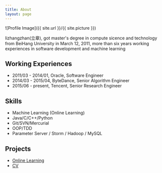 ```yaml
---
title: About
layout: page
---
```

![Profile Image]({{ site.url }}/{{ site.picture }})

<p>
lizhangzhan(立章),  got master's degree in compute sicence and technology
from BeiHang University in March 12, 2011, more than six years working experiences
in software development and machine learning
</p>

<h2>Working Experiences</h2>

<ul> 
<li>2011/03 - 2014/01, Oracle, Software Engineer</li>
<li>2014/03 - 2015/04, ByteDance, Senior Algorithm Engineer</li>
<li>2015/06 - present, Tencent, Senior Research Engineer</li>
</ul>

<h2>Skills</h2>

<ul class="skill-list">
  <li>Machine Learning (Online Learning)</li>
	<li>Java/C/C++/Python</li>
	<li>Git/SVN/Mercurial</li>
	<li>OOP/TDD</li>
	<li>Parameter Server / Storm / Hadoop / MySQL</li>
</ul>

<h2>Projects</h2>

<ul>
	<li><a href="https://github.com/">Online Learning</a></li>
	<li><a href="https://github.com/lizhangzhan/documents/blob/master/cv_en.pdf">CV</a></li>
</ul>
